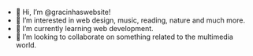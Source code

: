- 👋 Hi, I’m @gracinhaswebsite!
- 👀 I’m interested in web design, music, reading, nature and much more.
                  <!--- a whole bunch of stuff. --->
- 🌱 I’m currently learning web development.
- 💞️ I’m looking to collaborate on something related to the multimedia world.
<!--- - 📫 How to reach me ... --->

<!---
gracinhaswebsite/gracinhaswebsite is a ✨ special ✨ repository because its `README.md` (this file) appears on your GitHub profile.
You can click the Preview link to take a look at your changes.
--->
